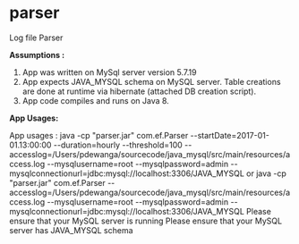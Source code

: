 # parser
Log file Parser

**Assumptions :**

1. App was written on MySql server version 5.7.19
2. App expects JAVA_MYSQL schema on MySQL server. Table creations are done at runtime via hibernate (attached DB creation script).
3. App code compiles and runs on Java 8.

**App Usages:**

App usages :
java -cp "parser.jar" com.ef.Parser --startDate=2017-01-01.13:00:00 --duration=hourly --threshold=100 --accesslog=/Users/pdewanga/sourcecode/java_mysql/src/main/resources/access.log --mysqlusername=root --mysqlpassword=admin --mysqlconnectionurl=jdbc:mysql://localhost:3306/JAVA_MYSQL
 or 
java -cp "parser.jar" com.ef.Parser --accesslog=/Users/pdewanga/sourcecode/java_mysql/src/main/resources/access.log --mysqlusername=root --mysqlpassword=admin --mysqlconnectionurl=jdbc:mysql://localhost:3306/JAVA_MYSQL
Please ensure that your MySQL server is running
Please ensure that your MySQL server has JAVA_MYSQL schema

